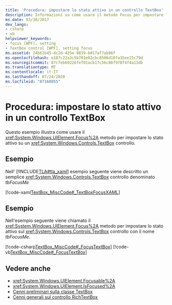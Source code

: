 ```yaml
---
title: 'Procedura: impostare lo stato attivo in un controllo TextBox'
description: Informazioni su come usare il metodo Focus per impostare lo stato attivo su un controllo TextBox Windows Presentation Foundation.
ms.date: 03/30/2017
dev_langs:
- csharp
- vb
helpviewer_keywords:
- focus [WPF], setting
- TextBox control [WPF], setting focus
ms.assetid: 24b61b45-dc2d-425e-9839-b017af7ab86f
ms.openlocfilehash: e107c22a3c5b701e02cbc8506d10fa35ee15c79d
ms.sourcegitcommit: 87cfeb69226fef01acb17c56c86f978f4f4a13db
ms.translationtype: MT
ms.contentlocale: it-IT
ms.lasthandoff: 07/24/2020
ms.locfileid: "87168055"
---
```

# <a name="how-to-set-focus-in-a-textbox-control"></a>Procedura: impostare lo stato attivo in un controllo TextBox
Questo esempio illustra come usare il <xref:System.Windows.UIElement.Focus%2A> metodo per impostare lo stato attivo su un <xref:System.Windows.Controls.TextBox> controllo.  
  
## <a name="example"></a>Esempio  
 Nell' [!INCLUDE[TLA#tla_xaml](../../../../includes/tlasharptla-xaml-md.md)] esempio seguente viene descritto un semplice <xref:System.Windows.Controls.TextBox> controllo denominato *tbFocusMe*  
  
 [!code-xaml[TextBox_MiscCode#_TextBoxFocusXAML](~/samples/snippets/csharp/VS_Snippets_Wpf/TextBox_MiscCode/CSharp/Window1.xaml#_textboxfocusxaml)]  
  
## <a name="example"></a>Esempio  
 Nell'esempio seguente viene chiamato il <xref:System.Windows.UIElement.Focus%2A> metodo per impostare lo stato attivo sul <xref:System.Windows.Controls.TextBox> controllo con il nome *tbFocusMe*.  
  
 [!code-csharp[TextBox_MiscCode#_FocusTextBox](~/samples/snippets/csharp/VS_Snippets_Wpf/TextBox_MiscCode/CSharp/Window1.xaml.cs#_focustextbox)]
 [!code-vb[TextBox_MiscCode#_FocusTextBox](~/samples/snippets/visualbasic/VS_Snippets_Wpf/TextBox_MiscCode/VisualBasic/Window1.xaml.vb#_focustextbox)]  
  
## <a name="see-also"></a>Vedere anche

- <xref:System.Windows.UIElement.Focusable%2A>
- <xref:System.Windows.UIElement.IsFocused%2A>
- [Cenni preliminari sulla classe TextBox](textbox-overview.md)
- [Cenni generali sul controllo RichTextBox](richtextbox-overview.md)
